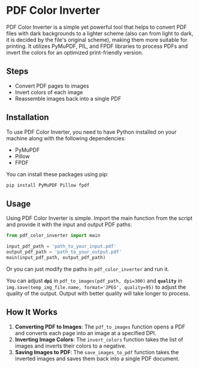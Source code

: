 # PDF Color Inverter

PDF Color Inverter is a simple yet powerful tool that helps to convert PDF files with dark backgrounds to a lighter scheme (also can from light to dark, it is decided by the file's original scheme), making them more suitable for printing. It utilizes PyMuPDF, PIL, and FPDF libraries to process PDFs and invert the colors for an optimized print-friendly version.

## Steps

- Convert PDF pages to images
- Invert colors of each image
- Reassemble images back into a single PDF

## Installation

To use PDF Color Inverter, you need to have Python installed on your machine along with the following dependencies:

- PyMuPDF
- Pillow
- FPDF

You can install these packages using pip:

```sh
pip install PyMuPDF Pillow fpdf
```

## Usage

Using PDF Color Inverter is simple. Import the main function from the script and provide it with the input and output PDF paths:

```python
from pdf_color_inverter import main

input_pdf_path = 'path_to_your_input.pdf'
output_pdf_path = 'path_to_your_output.pdf'
main(input_pdf_path, output_pdf_path)
```

Or you can just modify the paths in `pdf_color_inverter` and run it.

You can adjust **`dpi`** in `pdf_to_images(pdf_path, dpi=300)` and **`quality`** in `img.save(temp_img_file.name, format='JPEG', quality=95)` to adjust the quality of the output. Output with better quality will take longer to process.

## How It Works

1. **Converting PDF to Images**: The `pdf_to_images` function opens a PDF and converts each page into an image at a specified DPI.
2. **Inverting Image Colors**: The `invert_colors` function takes the list of images and inverts their colors to a negative.
3. **Saving Images to PDF**: The `save_images_to_pdf` function takes the inverted images and saves them back into a single PDF document.
